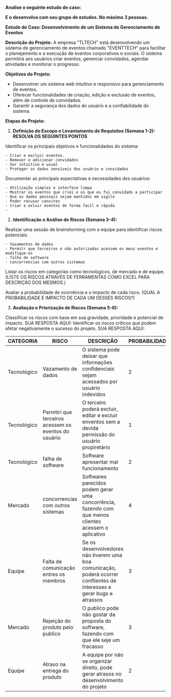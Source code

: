 **Analise o seguinte estudo de caso:**

**E o desenvolva com seu grupo de estudos. No máximo 3 pessoas.**

**Estudo de Caso: Desenvolvimento de um Sistema de Gerenciamento de Eventos**

**Descrição do Projeto:** A empresa "TLTECH" está desenvolvendo um sistema de gerenciamento de eventos chamado "EVENTTECH" para facilitar o planejamento e a execução de eventos corporativos e sociais. O sistema permitirá aos usuários criar eventos, gerenciar convidados, agendar atividades e monitorar o progresso.

**Objetivos do Projeto:**

- Desenvolver um sistema web intuitivo e responsivo para gerenciamento de eventos.
- Oferecer funcionalidades de criação, edição e exclusão de eventos, além de controle de convidados.
- Garantir a segurança dos dados do usuário e a confiabilidade do sistema.

**Etapas do Projeto:**

1. **Definição do Escopo e Levantamento de Requisitos (Semana 1-2): RESOLVA OS SEGUINTES PONTOS**

Identificar os principais objetivos e funcionalidades do sistema:
    
    - Criar e excluir eventos.
    - Remover e adicionar convidados
    - Ser intuitivo e usual
    - Proteger os dados sensíveis dos usuário e convidados

Documentar as principais expectativas e necessidades dos usuários:

    - Utilização simples e interface limpa
    - Mostrar os eventos que criei e os que eu fui convidado a participar
    - Que os dados pessoais sejam mantidos em sigilo
    - Poder recusar convites
    - Criar e exluir eventos de forma facíl e rápida
    - 

2. **Identificação e Análise de Riscos (Semana 3-4):**

Realizar uma sessão de brainstorming com a equipe para identificar riscos potenciais.
    
    - Vazamentos de dados
    - Permitr que terceiros e não autorizados acessem os meus eventos e modifique-os
    - falha de software
    - concorrencias com outros sistemas


Listar os riscos em categorias como tecnológicos, de mercado e de equipe.
    (LISTE OS RISCOS ATRAVÉS DE FERRAMENTAS COMO EXCEL PARA DESCRIÇÃO DOS MESMOS.)

Avaliar a probabilidade de ocorrência e o impacto de cada risco.
    (QUAL A PROBABILIDADE E IMPACTO DE CADA UM DESSES RISCOS?)

3. **Avaliação e Priorização de Riscos (Semana 5-6):**

Classificar os riscos com base em sua gravidade, prioridade e potencial de impacto.
    SUA RESPOSTA AQUI:
Identificar os riscos críticos que podem afetar negativamente o sucesso do projeto.
    SUA RESPOSTA AQUI:


|CATEGORIA|	RISCO|	DESCRIÇÃO|	PROBABILIDADE|	IMPACTO|
|---|---|---|---|---|
|Tecnológico|Vazamento de dados|O sistema pode deixar que informações confidenciais sejam acessados por usuário indevidos|2|3|
|Tecnológico| Permtiri que terceiros acessem os eventos do usuário|O terceiro poderá excluir, editar e excluir enventos sem a devida permissão do usuário propiretário|1|5|
|Tecnológico|falha de software|Software apresentar mal funcionamento|2|5|
|Mercado|concorrencias com outros sistemas|Softwares parecidos podem gerar uma concorrência, fazendo com que menos clientes acessem o aplicativo|4|3|
|Equipe|Falta de comunicação entres os membros|Se os desenvolvedores não tiverem uma boa comunicação, poderá ocorrer conflientes de interesses e gerar bugs e atrassos|3|3|
|Mercado|Rejeição do produto pelo publico|O publico pode não gostar da proposta do software, fazendo com que ele seje um fracasso|3|5|
|Equipe|Atraso na entrega do produto|A equipe por não se organizar direito, pode gerar atrasos no desenvolvimento do projeto|2|4|
